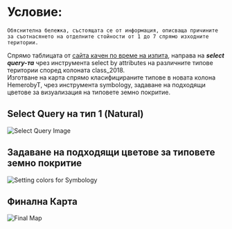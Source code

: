 # Условие:
`Обяснителна бележка, състоящата се от информация, описваща причините за съотнaсянето на отделните стойности от 1 до 7 спрямо изходните територии.` <br/>


Спрямо таблицата от [сайта качен по време на изпита](https://ec.europa.eu/eurostat/statistics-explained/index.php?title=File:Reference_scale_for_hemeroby_values.png), направа на ***select query-та*** чрез инструмента select by attributes на различните типове територии според колоната class_2018. <br/>
Изготване на карта спрямо класифицираните типове в новата колона HemerobyT, чрез инструмента symbology, задаване на подходящи цветове за визуализация на типовете земно покритие.

## Select Query на тип 1 (Natural)
![Select Query Image](https://github.com/PowerCell46/Sofia-University/blob/main/Biodiversity/images/image.png)
 
## Задаване на подходящи цветове за типовете земно покритие
![Setting colors for Symbology](https://github.com/PowerCell46/Sofia-University/blob/main/Biodiversity/images/image-1.png)

## Финална Карта
![Final Map](https://github.com/PowerCell46/Sofia-University/blob/main/Biodiversity/images/SofiaHemerobyMapPeterGerdzhikov.jpg)

